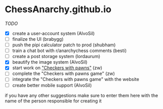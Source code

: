 # ChessAnarchy.github.io
*TODO*
- [x] create a user-account system (AlvoSil)
- [ ] finalize the UI (brabygg)
- [ ] push the pipi calculator patch to prod (shubham)
- [ ] train a chat bot with r/anarchychess comments (besti)
- [ ] create a post storage system (lordaurum)
- [x] beautify the image system (AlvoSil)
- [x] start work on ["Checkers with pawns"](https://discord.com/channels/1115737053863358626/1115744916748910732/1116687370604007514) (zw)
- [ ] complete the "Checkers with pawns game" (zw)
- [ ] integrate the "Checkers with pawns game" with the website
- [ ] create better mobile support (AlvoSil)

if you have any other suggestions make sure to enter them here with the name of the person responsible for creating it
